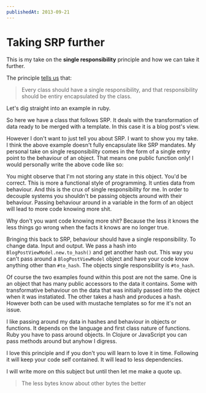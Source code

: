 ```yaml
---
publishedAt: 2013-09-21
---
```


# Taking SRP further

This is my take on the **single responsibility** principle and
how we can take it further.

The principle [tells us][1] that:

> Every class should have a single responsibility, and that
> responsibility should be entiry encapsulated by the class.

Let's dig straight into an example in ruby.

<script src="https://gist.github.com/lukemorton/6670928.js"></script>

So here we have a class that follows SRP. It deals with the
transformation of data ready to be merged with a template. In
this case it is a blog post's view.

However I don't want to just tell you about SRP. I want to
show you my take. I think the above example doesn't fully
encapsulate like SRP mandates. My personal take on single
responsibility comes in the form of a single entry point to
the behaviour of an object. That means one public function
only! I would personally write the above code like so:

<script src="https://gist.github.com/lukemorton/6670974.js"></script>

You might observe that I'm not storing any state in this
object. You'd be correct. This is more a functional style of
programming. It unties data from behaviour. And this is the
crux of single responsibility for me. In order to decouple
systems you shouldn't be passing objects around with their
behaviour. Passing behaviour around in a variable in the form
of an object will lead to more code knowing more shit.

Why don't you want code knowing more shit? Because the less it
knows the less things go wrong when the facts it knows are no
longer true.

Bringing this back to SRP, behaviour should have a single
responsibility. To change data. Input and output. We pass a
hash into `BlogPostViewModel.new.to_hash()` and get another
hash out. This way you can't pass around a `BlogPostViewModel`
object and have your code know anything other than `#to_hash`.
The objects single responsibility is `#to_hash`.

Of course the two examples found within this post are not
the same. One is an object that has many public accessors to
the data it contains. Some with transformative behaviour on
the data that was initially passed into the object when it was
instatiated. The other takes a hash and produces a hash.
However both can be used with mustache templates so for me
it's not an issue.

I like passing around my data in hashes and behaviour in
objects or functions. It depends on the language and first
class nature of functions. Ruby you have to pass around
objects. In Clojure or JavaScript you can pass methods around
but anyhow I digress.

I love this principle and if you don't you will learn to love
it in time. Following it will keep your code self contained.
It will lead to less dependencies.

I will write more on this subject but until then let me make
a quote up.

> The less bytes know about other bytes the better

[1]: http://en.wikipedia.org/wiki/Single_responsibility_principle
